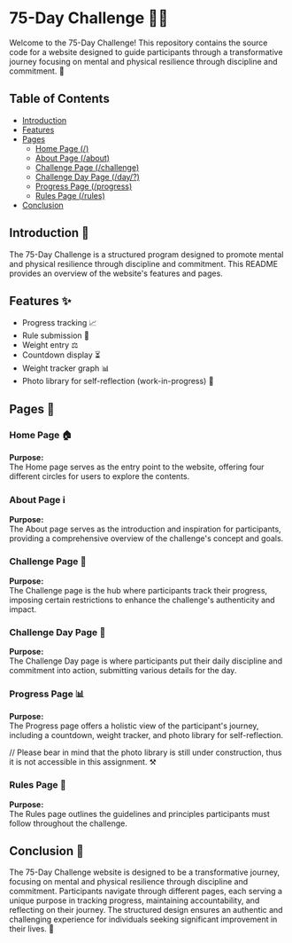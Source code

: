 # 75-Day Challenge 💪🚀

Welcome to the 75-Day Challenge! This repository contains the source code for a website designed to guide participants through a transformative journey focusing on mental and physical resilience through discipline and commitment. 🌟

## Table of Contents

- [Introduction](#introduction)
- [Features](#features)
- [Pages](#pages)
  - [Home Page (/)](#home-page)
  - [About Page (/about)](#about-page)
  - [Challenge Page (/challenge)](#challenge-page)
  - [Challenge Day Page (/day/?)](#challenge-day-page)
  - [Progress Page (/progress)](#progress-page)
  - [Rules Page (/rules)](#rules-page)
- [Conclusion](#conclusion)

## Introduction 🌈

The 75-Day Challenge is a structured program designed to promote mental and physical resilience through discipline and commitment. This README provides an overview of the website's features and pages.

## Features ✨

- Progress tracking 📈
- Rule submission 📝
- Weight entry ⚖️
- Countdown display ⏳
- Weight tracker graph 📊
- Photo library for self-reflection (work-in-progress) 📸

## Pages 📄

### Home Page 🏠

**Purpose:**  
The Home page serves as the entry point to the website, offering four different circles for users to explore the contents.

### About Page ℹ️

**Purpose:**  
The About page serves as the introduction and inspiration for participants, providing a comprehensive overview of the challenge's concept and goals.

### Challenge Page 💼

**Purpose:**  
The Challenge page is the hub where participants track their progress, imposing certain restrictions to enhance the challenge's authenticity and impact.

### Challenge Day Page 📅

**Purpose:**  
The Challenge Day page is where participants put their daily discipline and commitment into action, submitting various details for the day.

### Progress Page 📊

**Purpose:**  
The Progress page offers a holistic view of the participant's journey, including a countdown, weight tracker, and photo library for self-reflection.

// Please bear in mind that the photo library is still under construction, thus it is not accessible in this assignment. ⚒️

### Rules Page 📜

**Purpose:**  
The Rules page outlines the guidelines and principles participants must follow throughout the challenge.

## Conclusion 🎉

The 75-Day Challenge website is designed to be a transformative journey, focusing on mental and physical resilience through discipline and commitment. Participants navigate through different pages, each serving a unique purpose in tracking progress, maintaining accountability, and reflecting on their journey. The structured design ensures an authentic and challenging experience for individuals seeking significant improvement in their lives. 🌟
